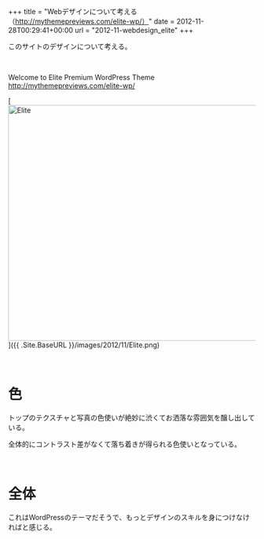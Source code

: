 +++
title = "Webデザインについて考える（http://mythemepreviews.com/elite-wp/）"
date = 2012-11-28T00:29:41+00:00
url = "2012-11-webdesign_elite"
+++
&nbsp;

このサイトのデザインについて考える。

&nbsp;

Welcome to Elite Premium WordPress Theme  
<http://mythemepreviews.com/elite-wp/>

[<img style="background-image: none; border-bottom: 0px; border-left: 0px; padding-left: 0px; padding-right: 0px; display: block; float: none; margin-left: auto; border-top: 0px; margin-right: auto; border-right: 0px; padding-top: 0px" title="Elite" border="0" alt="Elite" src="{{ .Site.BaseURL }}/images/2012/11/Elite_thumb.png" width="640" height="480" />]({{ .Site.BaseURL }}/images/2012/11/Elite.png)

&nbsp;

# 色

トップのテクスチャと写真の色使いが絶妙に渋くてお洒落な雰囲気を醸し出している。

全体的にコントラスト差がなくて落ち着きが得られる色使いとなっている。

&nbsp;

# 全体

これはWordPressのテーマだそうで、もっとデザインのスキルを身につけなければと感じる。